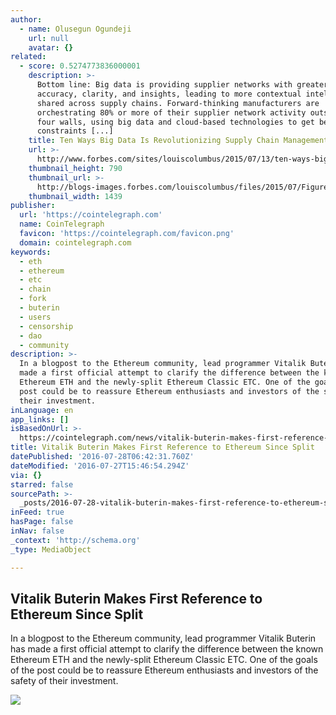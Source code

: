 ```yaml
---
author:
  - name: Olusegun Ogundeji
    url: null
    avatar: {}
related:
  - score: 0.5274773836000001
    description: >-
      Bottom line: Big data is providing supplier networks with greater data
      accuracy, clarity, and insights, leading to more contextual intelligence
      shared across supply chains. Forward-thinking manufacturers are
      orchestrating 80% or more of their supplier network activity outside their
      four walls, using big data and cloud-based technologies to get beyond the
      constraints [...]
    title: Ten Ways Big Data Is Revolutionizing Supply Chain Management
    url: >-
      http://www.forbes.com/sites/louiscolumbus/2015/07/13/ten-ways-big-data-is-revolutionizing-supply-chain-management/
    thumbnail_height: 790
    thumbnail_url: >-
      http://blogs-images.forbes.com/louiscolumbus/files/2015/07/Figure-1-SCM-Data-Volume-Velocity-Variety.jpg
    thumbnail_width: 1439
publisher:
  url: 'https://cointelegraph.com'
  name: CoinTelegraph
  favicon: 'https://cointelegraph.com/favicon.png'
  domain: cointelegraph.com
keywords:
  - eth
  - ethereum
  - etc
  - chain
  - fork
  - buterin
  - users
  - censorship
  - dao
  - community
description: >-
  In a blogpost to the Ethereum community, lead programmer Vitalik Buterin has
  made a first official attempt to clarify the difference between the known
  Ethereum ETH and the newly-split Ethereum Classic ETC. One of the goals of the
  post could be to reassure Ethereum enthusiasts and investors of the safety of
  their investment.
inLanguage: en
app_links: []
isBasedOnUrl: >-
  https://cointelegraph.com/news/vitalik-buterin-makes-first-reference-to-ethereum-since-split
title: Vitalik Buterin Makes First Reference to Ethereum Since Split
datePublished: '2016-07-28T06:42:31.760Z'
dateModified: '2016-07-27T15:46:54.294Z'
via: {}
starred: false
sourcePath: >-
  _posts/2016-07-28-vitalik-buterin-makes-first-reference-to-ethereum-since-spli.md
inFeed: true
hasPage: false
inNav: false
_context: 'http://schema.org'
_type: MediaObject

---
```

<article style=""><h1>Vitalik Buterin Makes First Reference to Ethereum Since Split</h1><p>In a blogpost to the Ethereum community, lead programmer Vitalik Buterin has made a first official attempt to clarify the difference between the known Ethereum ETH and the newly-split Ethereum Classic ETC. One of the goals of the post could be to reassure Ethereum enthusiasts and investors of the safety of their investment.</p><img src="https://cointelegraph.com/images/725_Ly9jb2ludGVsZWdyYXBoLmNvbS9zdG9yYWdlL3VwbG9hZHMvdmlldy85ZTg1NDE5Y2RjM2ZjOGQyMWNhYjczYWNmZmYzYmEwMS5qcGc=.jpg" /></article>